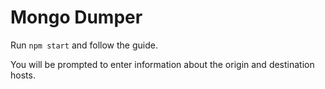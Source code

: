 # Mongo Dumper

Run `npm start` and follow the guide. 

You will be prompted to enter information about the origin and destination hosts.